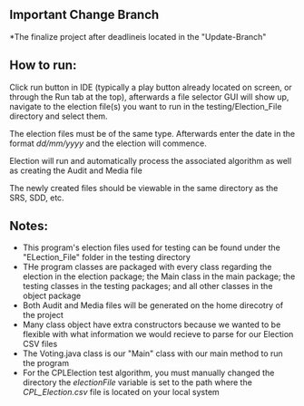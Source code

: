 ## Important Change Branch
*The finalize project after deadlineis located in the "Update-Branch"

## How to run:

Click run button in IDE (typically a play button already located on screen, or through the Run tab at the top), afterwards a file selector GUI will show up, navigate to the election file(s) you want to run in the testing/Election_File directory and select them. 

The election files must be of the same type. Afterwards enter the date in the format _dd/mm/yyyy_ and the election will commence.

Election will run and automatically process the associated algorithm as well as creating the Audit and Media file

The newly created files should be viewable in the same directory as the SRS, SDD, etc.


## Notes:
* This program's election files used for testing can be found under the "ELection_File" folder in the testing directory
* THe program classes are packaged with every class regarding the election in the election package; the Main class in the main package; the testing classes in the testing packages; and all other classes in the object package
* Both Audit and Media files will be generated on the home direcotry of the project
* Many class object have extra constructors because we wanted to be flexible with what information we would recieve to parse for our Election CSV files
* The Voting.java class is our "Main" class with our main method to run the program
* For the CPLElection test algorithm, you must manually changed the directory the _electionFile_ variable is set to the path where the _CPL_Election.csv_ file is located on your local system
